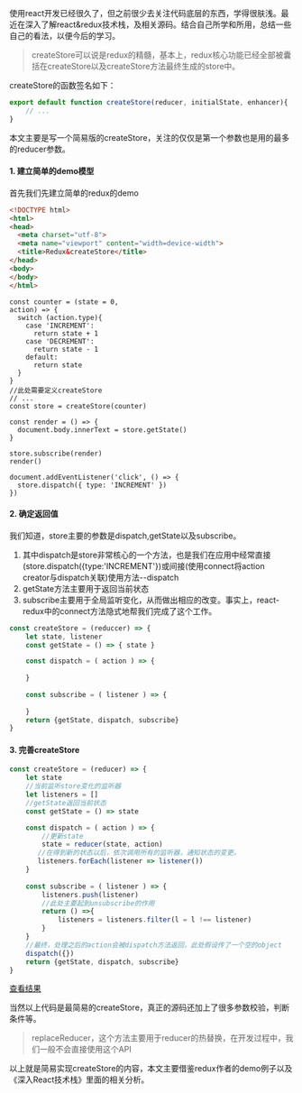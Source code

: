 使用react开发已经很久了，但之前很少去关注代码底层的东西，学得很肤浅。最近在深入了解react&redux技术栈，及相关源码。结合自己所学和所用，总结一些自己的看法，以便今后的学习。
> createStore可以说是redux的精髓，基本上，redux核心功能已经全部被囊括在createStore以及createStore方法最终生成的store中。

createStore的函数签名如下：
```js
export default function createStore(reducer, initialState, enhancer){
    // ...
}
```
本文主要是写一个简易版的createStore，关注的仅仅是第一个参数也是用的最多的reducer参数。

#### 1. 建立简单的demo模型
首先我们先建立简单的redux的demo
```html
<!DOCTYPE html>
<html>
<head>
  <meta charset="utf-8">
  <meta name="viewport" content="width=device-width">
  <title>Redux&createStore</title>
</head>
<body>
</body>
</html>
```
```JS
const counter = (state = 0, 
action) => {
  switch (action.type){
    case 'INCREMENT':
      return state + 1
    case 'DECREMENT':
      return state - 1
    default:
      return state
  }
}
//此处需要定义createStore
// ...
const store = createStore(counter)

const render = () => {
  document.body.innerText = store.getState()
}

store.subscribe(render)
render()

document.addEventListener('click', () => {
  store.dispatch({ type: 'INCREMENT' })
})
```

#### 2. 确定返回值
我们知道，store主要的参数是dispatch,getState以及subscribe。
1. 其中dispatch是store非常核心的一个方法，也是我们在应用中经常直接(store.dispatch({type:'INCREMENT'})或间接(使用connect将action creator与dispatch关联)使用方法--dispatch
2. getState方法主要用于返回当前状态
3. subscribe主要用于全局监听变化，从而做出相应的改变。事实上，react-redux中的connect方法隐式地帮我们完成了这个工作。


```js
const createStore = (reduccer) => {
    let state, listener
    const getState = () => { state }

    const dispatch = ( action ) => {
        
    }
    
    const subscribe = ( listener ) => {
        
    }
    return {getState, dispatch, subscribe}
}

```

#### 3. 完善createStore
```js
const createStore = (reducer) => {
    let state
    //当前监听store变化的监听器
    let listeners = []
    //getState返回当前状态
    const getState = () => state 

    const dispatch = ( action ) => {
        //更新state
        state = reducer(state, action)
       //在得到新的状态以后，依次调用所有的监听器，通知状态的变更。
       listeners.forEach(listener => listener())
    }
    
    const subscribe = ( listener ) => {
        listeners.push(listener)
        //此处主要起到unsubscribe的作用
        return () =>{
            listeners = listeners.filter(l = l !== listener)
        }
    }
    //最终，处理之后的action会被dispatch方法返回，此处假设传了一个空的object
    dispatch({})
    return {getState, dispatch, subscribe}
}
```
[查看结果](http://jsbin.com/mikutip/edit?html,js,console,output)

当然以上代码是最简易的createStore，真正的源码还加上了很多参数校验，判断条件等。

>replaceReducer，这个方法主要用于reducer的热替换，在开发过程中，我们一般不会直接使用这个API

以上就是简易实现createStore的内容，本文主要借鉴redux作者的demo例子以及《深入React技术栈》里面的相关分析。